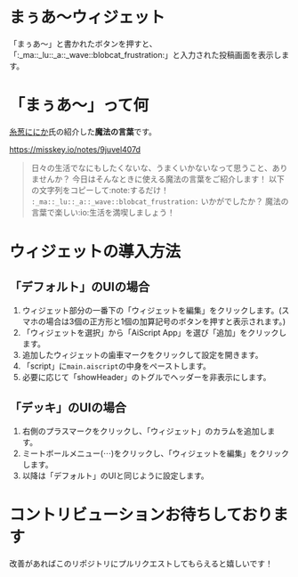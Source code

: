 # まぅあ～ウィジェット
「まぅあ～」と書かれたボタンを押すと、「:_ma::_lu::_a::_wave::blobcat_frustration:」と入力された投稿画面を表示します。

# 「まぅあ～」って何
[糸葱ににか](https://misskey.io/@asatsukininica)氏の紹介した**魔法の言葉**です。

https://misskey.io/notes/9juvel407d
>日々の生活でなにもしたくないな、うまくいかないなって思うこと、ありませんか？
今日はそんなときに使える魔法の言葉をご紹介します！
以下の文字列をコピーして:note:するだけ！
`:_ma::_lu::_a::_wave::blobcat_frustration:`
いかがでしたか？
魔法の言葉で楽しい:io:生活を満喫しましょう！

# ウィジェットの導入方法
## 「デフォルト」のUIの場合
1. ウィジェット部分の一番下の「ウィジェットを編集」をクリックします。(スマホの場合は3個の正方形と1個の加算記号のボタンを押すと表示されます。)
1. 「ウィジェットを選択」から「AiScript App」を選び「追加」をクリックします。
1. 追加したウィジェットの歯車マークをクリックして設定を開きます。
1. 「script」に`main.aiscript`の中身をペーストします。
1. 必要に応じて「showHeader」のトグルでヘッダーを非表示にします。

## 「デッキ」のUIの場合
1. 右側のプラスマークをクリックし、「ウィジェット」のカラムを追加します。
1. ミートボールメニュー(⋯)をクリックし、「ウィジェットを編集」をクリックします。
1. 以降は「デフォルト」のUIと同じように設定します。

# コントリビューションお待ちしております
改善があればこのリポジトリにプルリクエストしてもらえると嬉しいです！
